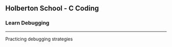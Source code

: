 <h2>Holberton School - C Coding</h2>

<h3>Learn Debugging</h3>

---

Practicing debugging strategies
